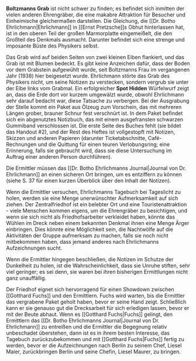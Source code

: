 

**Boltzmanns Grab** ist nicht schwer zu finden; es befindet sich inmitten der vielen anderen Ehrengräber, die eine makabre Attraktion für Besucher und Einheimische gleichermaßen darstellen. Die Gleichung, die [[Dr. Botho Ehrlichmann|Ehrlichmann]] in [[Ernst Pretzsche]]s Obhut hinterlassen hat, ist in den oberen Teil der großen Marmorplatte eingemeißelt, die den Großteil des Denkmals ausmacht. Darunter befindet sich eine strenge und imposante Büste des Physikers selbst. 

Das Grab wird auf beiden Seiten von zwei kleinen Eiben flankiert, und das Grab ist mit Blumen bedeckt. Es gibt keine Anzeichen dafür, dass der Boden vor dem Grabstein aufgewühlt wurde, seit Boltzmanns Frau im vergangenen Jahr (1938) hier beigesetzt wurde. Ehrlichmann störte das Grab des Physikers nicht, um seine Notizen zu verstecken, sondern vergrub sie unter der Eibe links vom Grabmal. 
Ein erfolgreicher **Spot Hidden** Würfelwurf  zeigt an, dass die Erde dort vor kurzem umgewälzt wurde, obwohl Ehrlichmann sehr darauf bedacht war, diese Tatsache zu verbergen. Bei der Ausgrabung der Stelle kommt ein Paket aus Ölzeug zum Vorschein, das mit mehreren Längen grober, brauner Schnur fest verschnürt ist. In dem Paket befindet sich ein abgenutztes Notizbuch, das mit einem ausgefransten schwarzen Gummiband verschlossen ist. 
Die erste Seite des Buches fehlt (sie bildet das Handout #2), und der Rest des Heftes ist vollgestopft mit Notizen, Skizzen und anderen Papieren (darunter Ticketabschnitte, Café-Rechnungen und die Quittung für einen teuren Verlobungsring; eine Erinnerung, falls sie gebraucht wird, dass sie diese Untersuchung im Auftrag einer anderen Person durchführen). 

Die Ermittler müssen das [[Dr. Botho Ehrlichmanns Journal|Journal von Dr. Ehrlichmann]] an einen sicheren Ort bringen, um es entziffern zu können (siehe S. 37 für einen kurzen Überblick über den Inhalt der Notizen). 

Wenn die Ermittler versuchen, Ehrlichmanns Tagebuch bei Tageslicht zu holen, werden sie eine Menge unerwünschter Aufmerksamkeit auf sich ziehen. Der Zentralfriedhof ist ein belebter Ort und eine Touristenattraktion - viele Menschen kommen eigens, um die Ehrengräber zu besichtigen, und wenn sie sich nicht als Friedhofsarbeiter verkleidet haben, könnte das Wühlen im Dreck neben einem bekannten Denkmal ihnen eine Menge Ärger einbringen. Dies könnte eine Möglichkeit sein, die Nachtwölfe auf die Aktivitäten der Gruppe aufmerksam zu machen, falls sie noch nicht mitbekommen haben, dass jemand anderes nach Ehrlichmanns Aufzeichnungen sucht.

Wenn die Ermittler hingegen beschließen, die Notizen im Schutze der Dunkelheit zu holen, ist die Wahrscheinlichkeit, dass sie Unruhe stiften, sehr viel geringer; es sei denn, sie waren bei ihren bisherigen Ermittlungen nicht ganz unauffällig. 

Der Friedhof eignet sich hervorragend für einen Showdown zwischen [[Gotthard Fuchs]] und den Ermittlern. Fuchs wird warten, bis die Ermittler das vergrabene Paket geholt haben, bevor er seine Hand zeigt. Schließlich kann er sie genauso gut die Drecksarbeit für sich erledigen lassen, bevor er mit der Beute abhaut. Wenn es [[Gotthard Fuchs|Fuchs]] gelingt, den Ermittlern das [[Dr. Botho Ehrlichmanns Journal|Journal von Dr. Ehrlichmann]] zu entreißen und die Ermittler die Begegnung relativ unbeschadet überstehen, dann ist es in ihrem besten Interesse, das Tagebuch zurückzubekommen und mit [[Gotthard Fuchs|Fuchs]] fertig zu werden, bevor er die Aufzeichnungen nach Berlin zu seinem Chef, Liesel Maier, zurückbringen Berlin und seine Chefin, Liesel Maurer, zu bringen.


